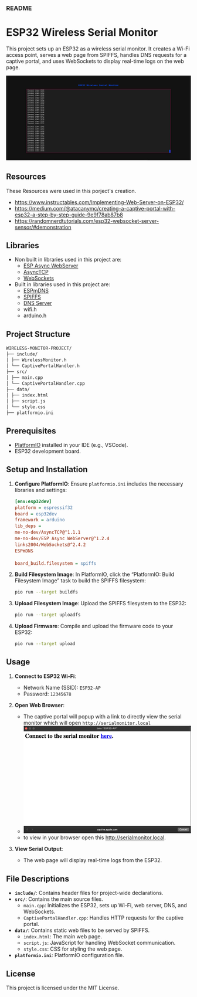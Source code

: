 ### README

# ESP32 Wireless Serial Monitor

This project sets up an ESP32 as a wireless serial monitor. It creates a Wi-Fi access point, serves a web page from SPIFFS, handles DNS requests for a captive portal, and uses WebSockets to display real-time logs on the web page.

![Alt text](docs/image-1.png)

## Resources

These Resources were used in this porject's creation.

-   https://www.instructables.com/Implementing-Web-Server-on-ESP32/
-   https://medium.com/@atacanymc/creating-a-captive-portal-with-esp32-a-step-by-step-guide-9e9f78ab87b8
-   https://randomnerdtutorials.com/esp32-websocket-server-sensor/#demonstration

## Libraries

-   Non built in libraries used in this project are:
    -   [ESP Async WebServer](https://github.com/dvarrel/ESPAsyncWebSrv)
    -   [AsyncTCP](https://github.com/dvarrel/AsyncTCP)
    -   [WebSockets](https://github.com/Links2004/arduinoWebSockets)
-   Built in libraries used in this project are:
    -   [ESPmDNS](https://github.com/espressif/arduino-esp32/tree/master/libraries/ESPmDNS)
    -   [SPIFFS](https://github.com/espressif/arduino-esp32/tree/master/libraries/SPIFFS)
    -   [DNS Server](https://github.com/espressif/arduino-esp32/tree/master/libraries/DNSServer)
    -   wifi.h
    -   arduino.h

## Project Structure

```plaintext
WIRELESS-MONITOR-PROJECT/
├── include/
│ ├── WirelessMonitor.h
│ └── CaptivePortalHandler.h
├── src/
│ ├── main.cpp
│ └── CaptivePortalHandler.cpp
├── data/
│ ├── index.html
│ ├── script.js
│ └── style.css
├── platformio.ini
```

## Prerequisites

-   [PlatformIO](https://platformio.org/) installed in your IDE (e.g., VSCode).
-   ESP32 development board.

## Setup and Installation

1.  **Configure PlatformIO**:
    Ensure `platformio.ini` includes the necessary libraries and settings:

    ```ini
    [env:esp32dev]
    platform = espressif32
    board = esp32dev
    framework = arduino
    lib_deps =
    me-no-dev/AsyncTCP@^1.1.1
    me-no-dev/ESP Async WebServer@^1.2.4
    links2004/WebSockets@^2.4.2
    ESPmDNS

    board_build.filesystem = spiffs
    ```

2.  **Build Filesystem Image**:
    In PlatformIO, click the “PlatformIO: Build Filesystem Image” task to build the SPIFFS filesystem:

    ```sh
    pio run --target buildfs
    ```

3.  **Upload Filesystem Image**:
    Upload the SPIFFS filesystem to the ESP32:

    ```sh
    pio run --target uploadfs
    ```

4.  **Upload Firmware**:
    Compile and upload the firmware code to your ESP32:
    ```sh
    pio run --target upload
    ```

## Usage

1. **Connect to ESP32 Wi-Fi**:

    - Network Name (SSID): `ESP32-AP`
    - Password: `12345678`

2. **Open Web Browser**:

    - The captive portal will popup with a link to directly view the serial monitor which will open `http://serialmonitor.local`
    - ![Alt text](docs/image.png)
    - to view in your browser open this http://serialmonitor.local.

3. **View Serial Output**:
    - The web page will display real-time logs from the ESP32.

## File Descriptions

-   **`include/`**: Contains header files for project-wide declarations.
-   **`src/`**: Contains the main source files.
    -   `main.cpp`: Initializes the ESP32, sets up Wi-Fi, web server, DNS, and WebSockets.
    -   `CaptivePortalHandler.cpp`: Handles HTTP requests for the captive portal.
-   **`data/`**: Contains static web files to be served by SPIFFS.
    -   `index.html`: The main web page.
    -   `script.js`: JavaScript for handling WebSocket communication.
    -   `style.css`: CSS for styling the web page.
-   **`platformio.ini`**: PlatformIO configuration file.

## License

This project is licensed under the MIT License.
